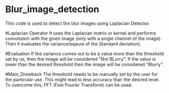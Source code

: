 # Blur_image_detection
This code is used to detect the blur images using Laplacian Detector. 

#Laplacian Operator
It uses the Laplacian matrix or kernel and performs convolution with the given image (only with a single channel of the image). Then it 
evaluates the variance(sqaure of the Standard deviation).

#Evaluation
If the variance comes out to be a value more than the threshold set by us, then the image will be considered "Not BLurry". If the value 
is lower than the desired threshold then the image will be considered "Blurry".

#Main_Drawback
The threshold needs to be manually set by the user for the particular use. This might lead to less accuracy than the desired level. To
overcome this, FFT (Fast Fourier Transform) can be used. 
